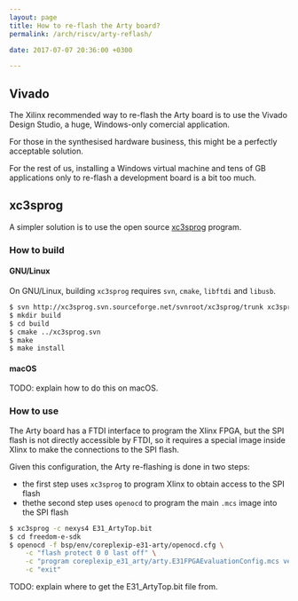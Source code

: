 ```yaml
---
layout: page
title: How to re-flash the Arty board?
permalink: /arch/riscv/arty-reflash/

date: 2017-07-07 20:36:00 +0300

---
```


## Vivado

The Xilinx recommended way to re-flash the Arty board is to use the Vivado Design Studio, a huge, Windows-only comercial application.

For those in the synthesised hardware business, this might be a perfectly acceptable solution.

For the rest of us, installing a Windows virtual machine and tens of GB applications only to re-flash a development board is a bit too much.

## xc3sprog

A simpler solution is to use the open source [xc3sprog](http://xc3sprog.sourceforge.net) program.

### How to build

#### GNU/Linux

On GNU/Linux, building `xc3sprog` requires `svn`, `cmake`, `libftdi` and `libusb`.

```bash
$ svn http://xc3sprog.svn.sourceforge.net/svnroot/xc3sprog/trunk xc3sprog.svn
$ mkdir build
$ cd build
$ cmake ../xc3sprog.svn
$ make
$ make install
```

#### macOS 

TODO: explain how to do this on macOS.

### How to use

The Arty board has a FTDI interface to program the Xlinx FPGA, but the SPI flash is not directly accessible by FTDI, so it requires a special image inside Xlinx to make the connections to the SPI flash. 

Given this configuration, the Arty re-flashing is done in two steps:

* the first step uses `xc3sprog` to program Xlinx to obtain access to the SPI flash
* thethe second step uses `openocd` to program the main `.mcs` image into the SPI flash

```bash
$ xc3sprog -c nexys4 E31_ArtyTop.bit
$ cd freedom-e-sdk
$ openocd -f bsp/env/coreplexip-e31-arty/openocd.cfg \
    -c "flash protect 0 0 last off" \
    -c "program coreplexip_e31_arty/arty.E31FPGAEvaluationConfig.mcs verify 0x40000000" \
    -c "exit"
```

TODO: explain where to get the E31_ArtyTop.bit file from.
